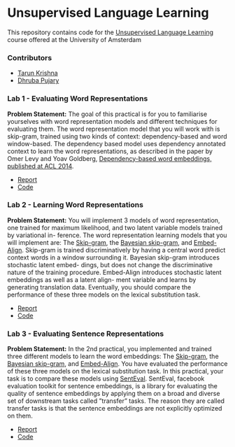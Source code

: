 # Unsupervised Language Learning

This repository contains code for the [Unsupervised Language Learning](https://uva-slpl.github.io/ull/) course offered 
at the University of Amsterdam  

### Contributors
* [Tarun Krishna](https://github.com/KrishnaTarun)
* [Dhruba Pujary](https://github.com/druv022)

### Lab 1 - Evaluating Word Representations

**Problem Statement:** The goal of this practical is for you to familiarise yourselves with word representation models and different techniques for evaluating them. The word representation model that you will work with is skip-gram, trained using two kinds of context: dependency-based and word window-based. The dependency based model uses dependency annotated context to learn the word representations, as described in the paper by Omer Levy and Yoav Goldberg, [Dependency-based word embeddings, published at ACL 2014](https://aclweb.org/anthology/papers/P/P14/P14-2050/).

* [Report](lab1/report-ull-lab1.pdf)
* [Code](lab1/)

### Lab 2 - Learning Word Representations

**Problem Statement:** You will implement 3 models of word representation, one trained for
maximum likelihood, and two latent variable models trained by variational in-
ference. The word representation learning models that you will implement are:
The [Skip-gram](https://arxiv.org/abs/1301.3781), the [Bayesian skip-gram](https://arxiv.org/abs/1711.11027), and [Embed-Align](https://arxiv.org/abs/1802.05883). Skip-gram
is trained discriminatively by having a central word predict context words in a
window surrounding it. Bayesian skip-gram introduces stochastic latent embed-
dings, but does not change the discriminative nature of the training procedure.
Embed-Align introduces stochastic latent embeddings as well as a latent align-
ment variable and learns by generating translation data. Eventually, you should
compare the performance of these three models on the lexical substitution task.

* [Report](lab2/report-ull-lab2.pdf)
* [Code](lab2/)

### Lab 3 - Evaluating Sentence Representations

**Problem Statement:** In the 2nd practical, you implemented and trained three different models to
learn the word embeddings: The [Skip-gram](https://arxiv.org/abs/1301.3781), the [Bayesian skip-gram](https://arxiv.org/abs/1711.11027), and [Embed-Align](https://arxiv.org/abs/1802.05883). You have evaluated the performance of these three models on
the lexical substitution task. In this practical, your task is to compare these
models using [SentEval](https://arxiv.org/abs/1803.05449). SentEval, facebook evaluation toolkit for sentence
embeddings, is a library for evaluating the quality of sentence embeddings by
applying them on a broad and diverse set of downstream tasks called ”transfer”
tasks. The reason they are called transfer tasks is that the sentence embeddings
are not explicitly optimized on them.

* [Report](lab3/report-ull-lab3.pdf)
* [Code](lab3/)



